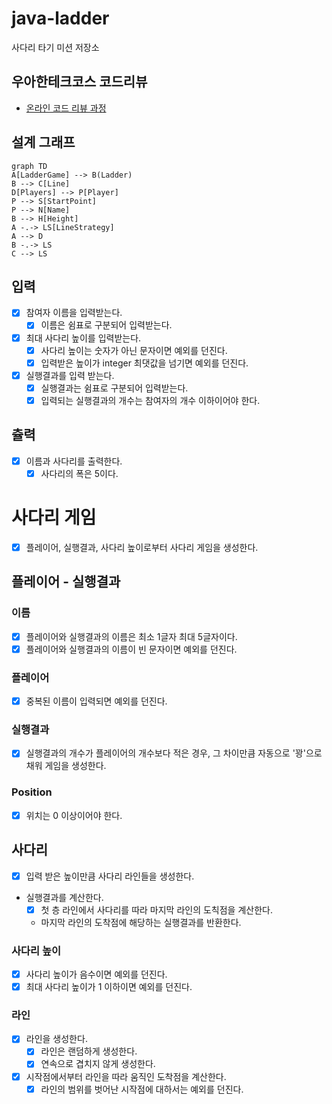 # java-ladder

사다리 타기 미션 저장소

## 우아한테크코스 코드리뷰

- [온라인 코드 리뷰 과정](https://github.com/woowacourse/woowacourse-docs/blob/master/maincourse/README.md)

## 설계 그래프
```mermaid
graph TD
A[LadderGame] --> B(Ladder)
B --> C[Line]
D[Players] --> P[Player]
P --> S[StartPoint]
P --> N[Name]
B --> H[Height]
A -.-> LS[LineStrategy]
A --> D
B -.-> LS
C --> LS
```

## 입력
- [x] 참여자 이름을 입력받는다.
  - [x] 이름은 쉼표로 구분되어 입력받는다.

- [x] 최대 사다리 높이를 입력받는다.
  - [x] 사다리 높이는 숫자가 아닌 문자이면 예외를 던진다.
  - [x] 입력받은 높이가 integer 최댓값을 넘기면 예외를 던진다.

- [x] 실행결과를 입력 받는다.
  - [x] 실행결과는 쉼표로 구분되어 입력받는다.
  - [x] 입력되는 실행결과의 개수는 참여자의 개수 이하이어야 한다.
  
## 츌력
- [x] 이름과 사다리를 출력한다.
  - [x] 사다리의 폭은 5이다.

# 사다리 게임
- [x] 플레이어, 실행결과, 사다리 높이로부터 사다리 게임을 생성한다.

## 플레이어 - 실행결과
### 이름
- [x] 플레이어와 실행결과의 이름은 최소 1글자 최대 5글자이다.
- [x] 플레이어와 실행결과의 이름이 빈 문자이면 예외를 던진다.
### 플레이어
- [x] 중복된 이름이 입력되면 예외를 던진다.
### 실행결과
- [x] 실행결과의 개수가 플레이어의 개수보다 적은 경우, 그 차이만큼 자동으로 '꽝'으로 채워 게임을 생성한다.
### Position
- [x] 위치는 0 이상이어야 한다.


## 사다리
- [x] 입력 받은 높이만큼 사다리 라인들을 생성한다.
- 실행결과를 계산한다.
  - [x] 첫 층 라인에서 사다리를 따라 마지막 라인의 도칙점을 계산한다.
  - 마지막 라인의 도착점에 해당하는 실행결과를 반환한다.
### 사다리 높이 
- [x] 사다리 높이가 음수이면 예외를 던진다.
- [x] 최대 사다리 높이가 1 이하이면 예외를 던진다.
### 라인
- [x] 라인을 생성한다.
  - [x] 라인은 랜덤하게 생성한다.
  - [x] 연속으로 겹치지 않게 생성한다.
- [x] 시작점에서부터 라인을 따라 움직인 도착점을 계산한다.
  - [x] 라인의 범위를 벗어난 시작점에 대하서는 예외를 던진다. 
